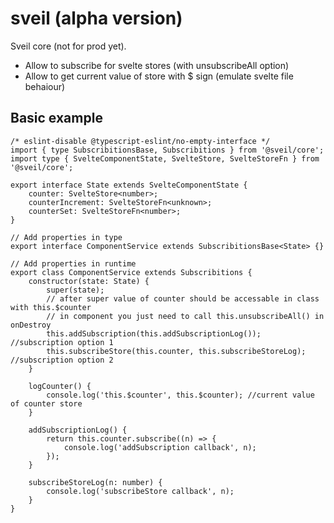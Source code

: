 # sveil (alpha version)
Sveil core (not for prod yet). 

- Allow to subscribe for svelte stores (with unsubscribeAll option)
- Allow to get current value of store with $ sign (emulate svelte file behaiour)

## Basic example
```
/* eslint-disable @typescript-eslint/no-empty-interface */
import { type SubscribitionsBase, Subscribitions } from '@sveil/core';
import type { SvelteComponentState, SvelteStore, SvelteStoreFn } from '@sveil/core';

export interface State extends SvelteComponentState {
	counter: SvelteStore<number>;
	counterIncrement: SvelteStoreFn<unknown>;
	counterSet: SvelteStoreFn<number>;
}

// Add properties in type
export interface ComponentService extends SubscribitionsBase<State> {}

// Add properties in runtime
export class ComponentService extends Subscribitions {
	constructor(state: State) {
		super(state);
		// after super value of counter should be accessable in class with this.$counter
		// in component you just need to call this.unsubscribeAll() in onDestroy
		this.addSubscription(this.addSubscriptionLog()); //subscription option 1
		this.subscribeStore(this.counter, this.subscribeStoreLog); //subscription option 2
	}

	logCounter() {
		console.log('this.$counter', this.$counter); //current value of counter store
	}

	addSubscriptionLog() {
		return this.counter.subscribe((n) => {
			console.log('addSubscription callback', n);
		});
	}

	subscribeStoreLog(n: number) {
		console.log('subscribeStore callback', n);
	}
}
```




